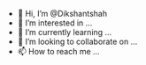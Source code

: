 - 👋 Hi, I’m @Dikshantshah
- 👀 I’m interested in ...
- 🌱 I’m currently learning ...
- 💞️ I’m looking to collaborate on ...
- 📫 How to reach me ...

<!---
Dikshantshah/Dikshantshah is a ✨ special ✨ repository because its `README.md` (this file) appears on your GitHub profile.
You can click the Preview link to take a look at your changes.
--->
